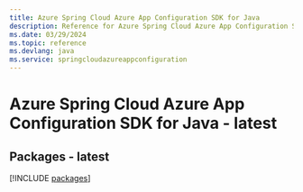 ```yaml
---
title: Azure Spring Cloud Azure App Configuration SDK for Java
description: Reference for Azure Spring Cloud Azure App Configuration SDK for Java
ms.date: 03/29/2024
ms.topic: reference
ms.devlang: java
ms.service: springcloudazureappconfiguration
---
```

# Azure Spring Cloud Azure App Configuration SDK for Java - latest
## Packages - latest
[!INCLUDE [packages](spring-cloud-azure-app-configuration-index.md)]